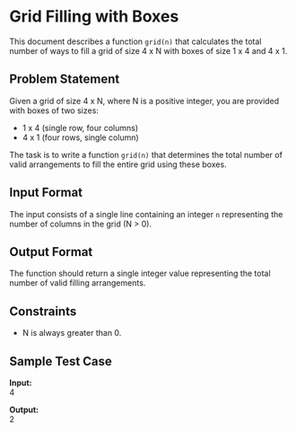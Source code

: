 # Grid Filling with Boxes

This document describes a function `grid(n)` that calculates the total number of ways to fill a grid of size 4 x N with boxes of size 1 x 4 and 4 x 1.

## Problem Statement

Given a grid of size 4 x N, where N is a positive integer, you are provided with boxes of two sizes:

- 1 x 4 (single row, four columns)
- 4 x 1 (four rows, single column)

The task is to write a function `grid(n)` that determines the total number of valid arrangements to fill the entire grid using these boxes.

## Input Format

The input consists of a single line containing an integer `n` representing the number of columns in the grid (N > 0).

## Output Format

The function should return a single integer value representing the total number of valid filling arrangements.

## Constraints

- N is always greater than 0.

## Sample Test Case

**Input:**<br>
4


**Output:**<br>
2